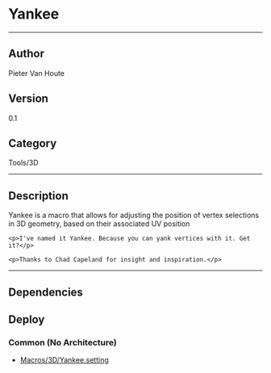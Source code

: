# Yankee
___

## Author
Pieter Van Houte

## Version
0.1

## Category
Tools/3D

___

## Description
<p>Yankee is a macro that allows for adjusting the position of vertex selections in 3D geometry, based on their associated UV position</p>
	
	<p>I've named it Yankee. Because you can yank vertices with it. Get it?</p>
	
	<p>Thanks to Chad Capeland for insight and inspiration.</p>
	
	

___

## Dependencies

## Deploy

### Common (No Architecture)

<ul>
<li><a href="https://gitlab.com/WeSuckLess/Reactor/-/blob/master/Atoms/com.PieterVanHoute.Yankee/Macros/3D/Yankee.setting?ref_type=heads">Macros/3D/Yankee.setting</a></li>
</ul>
